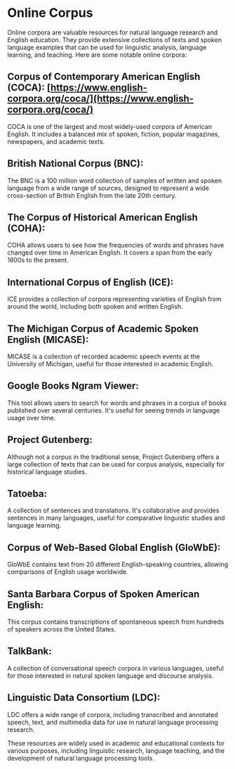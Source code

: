 # Online Corpus

Online corpora are valuable resources for natural language research and English education. They provide extensive collections of texts and spoken language examples that can be used for linguistic analysis, language learning, and teaching. Here are some notable online corpora:

## Corpus of Contemporary American English (COCA): [https://www.english-corpora.org/coca/](https://www.english-corpora.org/coca/)
 
 COCA is one of the largest and most widely-used corpora of American English. It includes a balanced mix of spoken, fiction, popular magazines, newspapers, and academic texts.

## British National Corpus (BNC): 

The BNC is a 100 million word collection of samples of written and spoken language from a wide range of sources, designed to represent a wide cross-section of British English from the late 20th century.

## The Corpus of Historical American English (COHA): 
COHA allows users to see how the frequencies of words and phrases have changed over time in American English. It covers a span from the early 1800s to the present.

## International Corpus of English (ICE): 
ICE provides a collection of corpora representing varieties of English from around the world, including both spoken and written English.

## The Michigan Corpus of Academic Spoken English (MICASE): 
MICASE is a collection of recorded academic speech events at the University of Michigan, useful for those interested in academic English.

## Google Books Ngram Viewer: 
This tool allows users to search for words and phrases in a corpus of books published over several centuries. It's useful for seeing trends in language usage over time.

## Project Gutenberg: 
Although not a corpus in the traditional sense, Project Gutenberg offers a large collection of texts that can be used for corpus analysis, especially for historical language studies.

## Tatoeba: 
A collection of sentences and translations. It's collaborative and provides sentences in many languages, useful for comparative linguistic studies and language learning.

## Corpus of Web-Based Global English (GloWbE): 
GloWbE contains text from 20 different English-speaking countries, allowing comparisons of English usage worldwide.

## Santa Barbara Corpus of Spoken American English: 
This corpus contains transcriptions of spontaneous speech from hundreds of speakers across the United States.

## TalkBank: 
A collection of conversational speech corpora in various languages, useful for those interested in natural spoken language and discourse analysis.

## Linguistic Data Consortium (LDC): 
LDC offers a wide range of corpora, including transcribed and annotated speech, text, and multimedia data for use in natural language processing research.

These resources are widely used in academic and educational contexts for various purposes, including linguistic research, language teaching, and the development of natural language processing tools.
